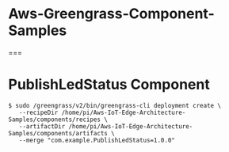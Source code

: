 # Aws-Greengrass-Component-Samples
===

# PublishLedStatus Component

```shell
$ sudo /greengrass/v2/bin/greengrass-cli deployment create \
   --recipeDir /home/pi/Aws-IoT-Edge-Architecture-Samples/components/recipes \
   --artifactDir /home/pi/Aws-IoT-Edge-Architecture-Samples/components/artifacts \
   --merge "com.example.PublishLedStatus=1.0.0"
```